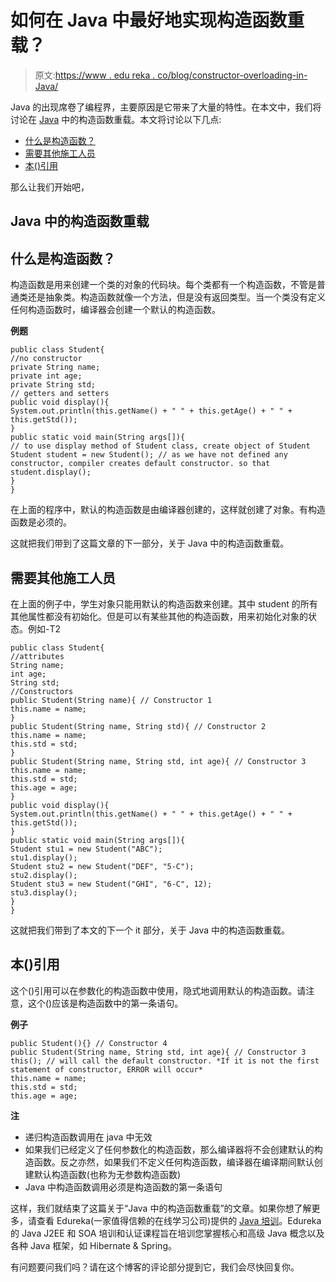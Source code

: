 # 如何在 Java 中最好地实现构造函数重载？

> 原文:[https://www . edu reka . co/blog/constructor-overloading-in-Java/](https://www.edureka.co/blog/constructor-overloading-in-java/)

Java 的出现席卷了编程界，主要原因是它带来了大量的特性。在本文中，我们将讨论在 [Java](https://www.edureka.co/blog/java-tutorial/) 中的构造函数重载。本文将讨论以下几点:

*   [什么是构造函数？](#WhatisaConstructors?)
*   [需要其他施工人员](#NeedforotherConstructors)
*   [本()引用](#this()reference)

那么让我们开始吧，

## **Java 中的构造函数重载**

## **什么是构造函数？**

构造函数是用来创建一个类的对象的代码块。每个类都有一个构造函数，不管是普通类还是抽象类。构造函数就像一个方法，但是没有返回类型。当一个类没有定义任何构造函数时，编译器会创建一个默认的构造函数。

**例题**

```
public class Student{
//no constructor
private String name;
private int age;
private String std;
// getters and setters
public void display(){
System.out.println(this.getName() + " " + this.getAge() + " " + this.getStd());
}
public static void main(String args[]){
// to use display method of Student class, create object of Student
Student student = new Student(); // as we have not defined any constructor, compiler creates default constructor. so that
student.display();
}
}

```

在上面的程序中，默认的构造函数是由编译器创建的，这样就创建了对象。有构造函数是必须的。

这就把我们带到了这篇文章的下一部分，关于 Java 中的构造函数重载。

## **需要其他施工人员**

在上面的例子中，学生对象只能用默认的构造函数来创建。其中 student 的所有其他属性都没有初始化。但是可以有某些其他的构造函数，用来初始化对象的状态。例如-T2

```
public class Student{
//attributes
String name;
int age;
String std;
//Constructors
public Student(String name){ // Constructor 1
this.name = name;
}
public Student(String name, String std){ // Constructor 2
this.name = name;
this.std = std;
}
public Student(String name, String std, int age){ // Constructor 3
this.name = name;
this.std = std;
this.age = age;
}
public void display(){
System.out.println(this.getName() + " " + this.getAge() + " " + this.getStd());
}
public static void main(String args[]){
Student stu1 = new Student("ABC");
stu1.display();
Student stu2 = new Student("DEF", "5-C");
stu2.display();
Student stu3 = new Student("GHI", "6-C", 12);
stu3.display();
}
}

```

这就把我们带到了本文的下一个 it 部分，关于 Java 中的构造函数重载。

## **本()引用**

这个()引用可以在参数化的构造函数中使用，隐式地调用默认的构造函数。请注意，这个()应该是构造函数中的第一条语句。

**例子**

```
public Student(){} // Constructor 4
public Student(String name, String std, int age){ // Constructor 3
this(); // will call the default constructor. *If it is not the first statement of constructor, ERROR will occur*
this.name = name;
this.std = std;
this.age = age;

```

**注**

*   递归构造函数调用在 java 中无效
*   如果我们已经定义了任何参数化的构造函数，那么编译器将不会创建默认的构造函数。反之亦然，如果我们不定义任何构造函数，编译器在编译期间默认创建默认构造函数(也称为无参数构造函数)
*   Java 中构造函数调用必须是构造函数的第一条语句

这样，我们就结束了这篇关于“Java 中的构造函数重载”的文章。如果你想了解更多，请查看 Edureka(一家值得信赖的在线学习公司)提供的 [Java 培训](https://www.edureka.co/java-j2ee-soa-training)。Edureka 的 Java J2EE 和 SOA 培训和认证课程旨在培训您掌握核心和高级 Java 概念以及各种 Java 框架，如 Hibernate & Spring。

有问题要问我们吗？请在这个博客的评论部分提到它，我们会尽快回复你。